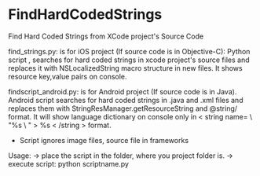 # FindHardCodedStrings
Find Hard Coded Strings from XCode project's Source Code

find_strings.py:
is for iOS project (If source code is in Objective-C):
Python script , searches for hard coded strings in xcode project's source files and replaces it with
NSLocalizedString macro structure in new files. It shows resource key,value pairs on console.

findscript_android.py:
is for Android project (If source code is in Java).
Android script searches for hard coded strings in .java and .xml files and replaces them with StringResManager.getResourceString  and @string/ format. It will show language dictionary on console only in < string name= \ "%s \ " > %s < /string > format.

- Script ignores image files, source file in frameworks

Usage:
-> place the script in the folder, where you project folder is.
-> execute script:  python scriptname.py
